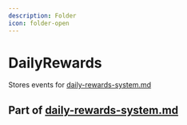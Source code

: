 ```yaml
---
description: Folder
icon: folder-open
---
```


# DailyRewards

Stores events for [daily-rewards-system.md](../../../../systems/systems/rewards/daily-rewards-system.md "mention")

## Part of [daily-rewards-system.md](../../../../systems/systems/rewards/daily-rewards-system.md "mention")
